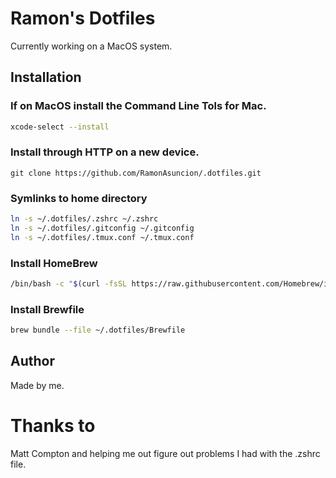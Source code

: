 # Ramon's  Dotfiles
Currently working on a MacOS system. 

## Installation 

### If on MacOS install the Command Line Tols for Mac. 
```bash
xcode-select --install 
```

### Install through HTTP on a new device.  
```basg
git clone https://github.com/RamonAsuncion/.dotfiles.git 
```

### Symlinks to home directory
```bash
ln -s ~/.dotfiles/.zshrc ~/.zshrc
ln -s ~/.dotfiles/.gitconfig ~/.gitconfig
ln -s ~/.dotfiles/.tmux.conf ~/.tmux.conf
```

### Install HomeBrew
```bash
/bin/bash -c "$(curl -fsSL https://raw.githubusercontent.com/Homebrew/install/HEAD/install.sh)"
```

### Install Brewfile 
```bash
brew bundle --file ~/.dotfiles/Brewfile
```

## Author 

Made by me. 

# Thanks to

Matt Compton and helping me out figure out problems I had with the .zshrc file. 
